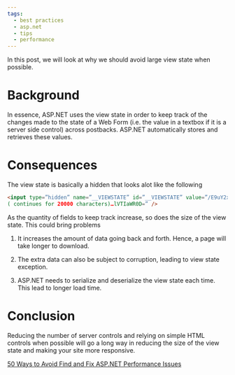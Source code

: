 ```yaml
---
tags:
  - best practices
  - asp.net
  - tips
  - performance
---
```


In this post, we will look at why we should avoid large view state when possible.

# Background

In essence, ASP.NET uses the view state in order to keep track of the changes made to the state of a Web Form (i.e. the value in a textbox if it is a server side control) across postbacks. ASP.NET automatically stores and retrieves these values.

# Consequences

The view state is basically a hidden that looks alot like the following

``` html
<input type=”hidden” name=”__VIEWSTATE” id=”__VIEWSTATE” value=”/E9uY2xpY2s9J3dpbmRvdyJFcXVpcG1lbnQ5hc3B4P1MjAxMC1UZXJl…
( continues for 20000 characters)…lVTIaWR0D=” />
```

As the quantity of fields to keep track increase, so does the size of the view state. This could bring problems

1. It increases the amount of data going back and forth. Hence, a page will take longer to download.

2. The extra data can also be subject to corruption, leading to view state exception.

3. ASP.NET needs to serialize and deserialize the view state each time. This lead to longer load time.

# Conclusion

Reducing the number of server controls and relying on simple HTML controls when possible will go a long way in reducing the size of the view state and making your site more responsive.

[50 Ways to Avoid Find and Fix ASP.NET Performance Issues](https://www.red-gate.com/library/50-ways-to-avoid-find-and-fix-asp-net-performance-issues)


